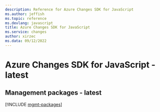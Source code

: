 ```yaml
---
description: Reference for Azure Changes SDK for JavaScript
ms.author: jeffish
ms.topic: reference
ms.devlang: javascript
title: Azure Changes SDK for JavaScript
ms.service: changes
author: xirzec
ms.data: 09/12/2022
---
```

# Azure Changes SDK for JavaScript - latest

## Management packages - latest
[!INCLUDE [mgmt-packages](changes-mgmt-index.md)]